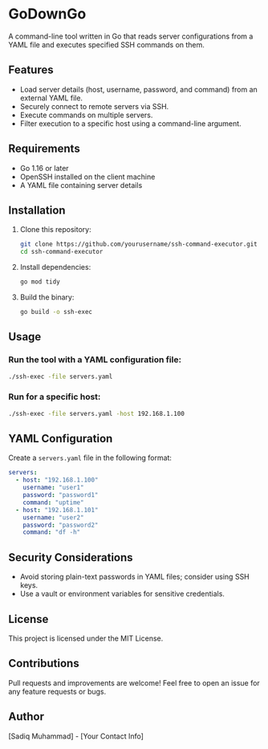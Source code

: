 # GoDownGo

A command-line tool written in Go that reads server configurations from a YAML file and executes specified SSH commands on them.

## Features
- Load server details (host, username, password, and command) from an external YAML file.
- Securely connect to remote servers via SSH.
- Execute commands on multiple servers.
- Filter execution to a specific host using a command-line argument.

## Requirements
- Go 1.16 or later
- OpenSSH installed on the client machine
- A YAML file containing server details

## Installation
1. Clone this repository:
   ```sh
   git clone https://github.com/yourusername/ssh-command-executor.git
   cd ssh-command-executor
   ```
2. Install dependencies:
   ```sh
   go mod tidy
   ```
3. Build the binary:
   ```sh
   go build -o ssh-exec
   ```

## Usage
### Run the tool with a YAML configuration file:
```sh
./ssh-exec -file servers.yaml
```

### Run for a specific host:
```sh
./ssh-exec -file servers.yaml -host 192.168.1.100
```

## YAML Configuration
Create a `servers.yaml` file in the following format:
```yaml
servers:
  - host: "192.168.1.100"
    username: "user1"
    password: "password1"
    command: "uptime"
  - host: "192.168.1.101"
    username: "user2"
    password: "password2"
    command: "df -h"
```

## Security Considerations
- Avoid storing plain-text passwords in YAML files; consider using SSH keys.
- Use a vault or environment variables for sensitive credentials.

## License
This project is licensed under the MIT License.

## Contributions
Pull requests and improvements are welcome! Feel free to open an issue for any feature requests or bugs.

## Author
[Sadiq Muhammad] - [Your Contact Info]

